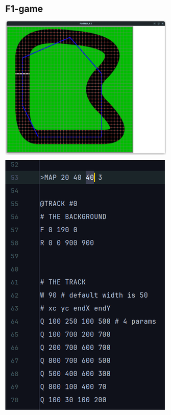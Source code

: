 # F1-game

![MAP](https://github.com/YounesRabeh/Formula1/blob/d272d7584ad3c377e041de8829abdffb075cb865/github/img/MapPreview.png)

![PSEUDO](https://github.com/YounesRabeh/Formula1/blob/d272d7584ad3c377e041de8829abdffb075cb865/github/img/MapPseudocode.png)
